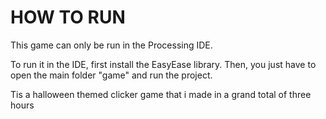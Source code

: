 # HOW TO RUN

This game can only be run in the Processing IDE.

To run it in the IDE, first install the EasyEase library. Then, you just have to open the main folder "game" and run the project.

Tis a halloween themed clicker game that i made in a grand total of three hours
